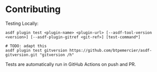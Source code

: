 # Contributing

Testing Locally:

```shell
asdf plugin test <plugin-name> <plugin-url> [--asdf-tool-version <version>] [--asdf-plugin-gitref <git-ref>] [test-command*]

# TODO: adapt this
asdf plugin test gitversion https://github.com/btpemercier/asdf-gitversion.git "gitversion /h"
```

Tests are automatically run in GitHub Actions on push and PR.
